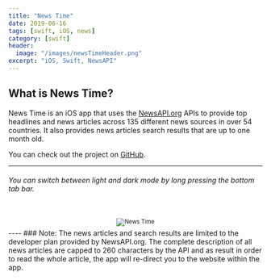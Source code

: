 ```yaml
---
title: "News Time"
date: 2019-06-16
tags: [swift, iOS, news]
category: [swift]
header:
  image: "/images/newsTimeHeader.png"
excerpt: "iOS, Swift, NewsAPI"
---
```

## What is News Time?
News Time is an iOS app that uses the [NewsAPI.org](https://newsapi.org) APIs to provide top headlines and news articles across 135 different news sources in over 54 countries. It also provides news articles search results that are up to one month old.



You can check out the project on [GitHub](https://github.com/nbolar/news-time).

----
###### You can switch between light and dark mode by long pressing the bottom tab bar.

<br>

<div style="width:image width px; font-size:80%; text-align:center;"><img src="{{ site.url }}{{ site.baseurl }}/images/newsTimeScreenshots.png" alt="News Time" width="width" height="height" style="padding-bottom:0.5em;" /></div>
----
### Note:
The news articles and search results are limited to the developer plan provided by NewsAPI.org. The complete description of all news articles are capped to 260 characters by the API and as result in order to read the whole article, the app will re-direct you to the website within the app.
